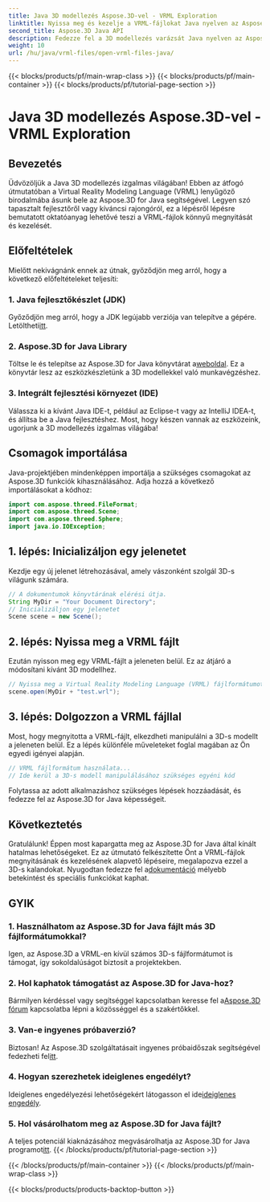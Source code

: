 ```yaml
---
title: Java 3D modellezés Aspose.3D-vel - VRML Exploration
linktitle: Nyissa meg és kezelje a VRML-fájlokat Java nyelven az Aspose.3D segítségével
second_title: Aspose.3D Java API
description: Fedezze fel a 3D modellezés varázsát Java nyelven az Aspose.3D segítségével. Zökkenőmentesen nyissa meg és kezelje a VRML-fájlokat. Merüljön el a korlátlan lehetőségek világában!
weight: 10
url: /hu/java/vrml-files/open-vrml-files-java/
---
```


{{< blocks/products/pf/main-wrap-class >}}
{{< blocks/products/pf/main-container >}}
{{< blocks/products/pf/tutorial-page-section >}}

# Java 3D modellezés Aspose.3D-vel - VRML Exploration

## Bevezetés
Üdvözöljük a Java 3D modellezés izgalmas világában! Ebben az átfogó útmutatóban a Virtual Reality Modeling Language (VRML) lenyűgöző birodalmába ásunk bele az Aspose.3D for Java segítségével. Legyen szó tapasztalt fejlesztőről vagy kíváncsi rajongóról, ez a lépésről lépésre bemutatott oktatóanyag lehetővé teszi a VRML-fájlok könnyű megnyitását és kezelését.
## Előfeltételek
Mielőtt nekivágnánk ennek az útnak, győződjön meg arról, hogy a következő előfeltételeket teljesíti:
### 1. Java fejlesztőkészlet (JDK)
 Győződjön meg arról, hogy a JDK legújabb verziója van telepítve a gépére. Letöltheti[itt](https://www.oracle.com/java/technologies/javase-downloads.html).
### 2. Aspose.3D for Java Library
Töltse le és telepítse az Aspose.3D for Java könyvtárat a[weboldal](https://releases.aspose.com/3d/java/). Ez a könyvtár lesz az eszközkészletünk a 3D modellekkel való munkavégzéshez.
### 3. Integrált fejlesztési környezet (IDE)
Válassza ki a kívánt Java IDE-t, például az Eclipse-t vagy az IntelliJ IDEA-t, és állítsa be a Java fejlesztéshez.
Most, hogy készen vannak az eszközeink, ugorjunk a 3D modellezés izgalmas világába!
## Csomagok importálása
Java-projektjében mindenképpen importálja a szükséges csomagokat az Aspose.3D funkciók kihasználásához. Adja hozzá a következő importálásokat a kódhoz:
```java
import com.aspose.threed.FileFormat;
import com.aspose.threed.Scene;
import com.aspose.threed.Sphere;
import java.io.IOException;
```
## 1. lépés: Inicializáljon egy jelenetet
Kezdje egy új jelenet létrehozásával, amely vászonként szolgál 3D-s világunk számára.
```java
// A dokumentumok könyvtárának elérési útja.
String MyDir = "Your Document Directory";
// Inicializáljon egy jelenetet
Scene scene = new Scene();
```
## 2. lépés: Nyissa meg a VRML fájlt
Ezután nyisson meg egy VRML-fájlt a jeleneten belül. Ez az átjáró a módosítani kívánt 3D modellhez.
```java
// Nyissa meg a Virtual Reality Modeling Language (VRML) fájlformátumot
scene.open(MyDir + "test.wrl");
```
## 3. lépés: Dolgozzon a VRML fájllal
Most, hogy megnyitotta a VRML-fájlt, elkezdheti manipulálni a 3D-s modellt a jeleneten belül. Ez a lépés különféle műveleteket foglal magában az Ön egyedi igényei alapján.
```java
// VRML fájlformátum használata...
// Ide kerül a 3D-s modell manipulálásához szükséges egyéni kód
```
Folytassa az adott alkalmazáshoz szükséges lépések hozzáadását, és fedezze fel az Aspose.3D for Java képességeit.
## Következtetés
Gratulálunk! Éppen most kapargatta meg az Aspose.3D for Java által kínált hatalmas lehetőségeket. Ez az útmutató felkészítette Önt a VRML-fájlok megnyitásának és kezelésének alapvető lépéseire, megalapozva ezzel a 3D-s kalandokat.
 Nyugodtan fedezze fel a[dokumentáció](https://reference.aspose.com/3d/java/) mélyebb betekintést és speciális funkciókat kaphat.
## GYIK
### 1. Használhatom az Aspose.3D for Java fájlt más 3D fájlformátumokkal?
Igen, az Aspose.3D a VRML-en kívül számos 3D-s fájlformátumot is támogat, így sokoldalúságot biztosít a projektekben.
### 2. Hol kaphatok támogatást az Aspose.3D for Java-hoz?
 Bármilyen kérdéssel vagy segítséggel kapcsolatban keresse fel a[Aspose.3D fórum](https://forum.aspose.com/c/3d/18) kapcsolatba lépni a közösséggel és a szakértőkkel.
### 3. Van-e ingyenes próbaverzió?
 Biztosan! Az Aspose.3D szolgáltatásait ingyenes próbaidőszak segítségével fedezheti fel[itt](https://releases.aspose.com/).
### 4. Hogyan szerezhetek ideiglenes engedélyt?
 Ideiglenes engedélyezési lehetőségekért látogasson el ide[ideiglenes engedély](https://purchase.aspose.com/temporary-license/).
### 5. Hol vásárolhatom meg az Aspose.3D for Java fájlt?
 A teljes potenciál kiaknázásához megvásárolhatja az Aspose.3D for Java programot[itt](https://purchase.aspose.com/buy).
{{< /blocks/products/pf/tutorial-page-section >}}

{{< /blocks/products/pf/main-container >}}
{{< /blocks/products/pf/main-wrap-class >}}

{{< blocks/products/products-backtop-button >}}
